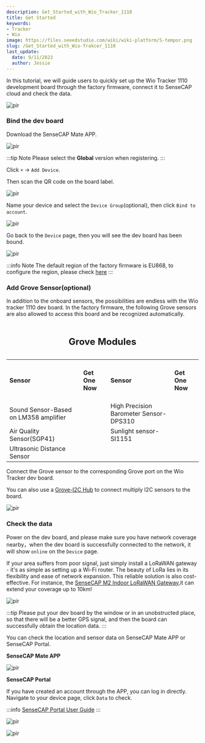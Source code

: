 ```yaml
---
description: Get_Started_with_Wio_Tracker_1110 
title: Get Started
keywords:
- Tracker
- Wio
image: https://files.seeedstudio.com/wiki/wiki-platform/S-tempor.png
slug: /Get_Started_with_Wio-Trakcer_1110
last_update:
  date: 9/11/2023
  author: Jessie
---
```


In this tutorial, we will guide users to quickly set up the Wio Tracker 1110 development board through the factory firmware, connect it to SenseCAP cloud and check the data.

<p style={{textAlign: 'center'}}><img src="https://files.seeedstudio.com/wiki/SenseCAP/wio_tracker/image.png" alt="pir" width={800} height="auto" /></p>

### Bind the dev board

Download the SenseCAP Mate APP.

<p style={{textAlign: 'center'}}><img src="https://files.seeedstudio.com/wiki/SenseCAP/Tracker/app_downlaod.png" alt="pir" width={500} height="auto" /></p>

:::tip Note
Please select the **Global** version when registering.
:::


Click `+` -> `Add Device`.

Then scan the QR code on the board label.

<p style={{textAlign: 'center'}}><img src="https://files.seeedstudio.com/wiki/SenseCAP/wio_tracker/bind-board.png" alt="pir" width={500} height="auto" /></p>

Name your device and select the `Device Group`(optional), then click `Bind to account`.<br/>

<p style={{textAlign: 'center'}}><img src="https://files.seeedstudio.com/wiki/SenseCAP/wio_tracker/bind-dev.png" alt="pir" width={300} height="auto" /></p>

Go back to the `Device` page, then you will see the dev board has been bound.


<p style={{textAlign: 'center'}}><img src="https://files.seeedstudio.com/wiki/SenseCAP/wio_tracker/bind-done.png" alt="pir" width={300} height="auto" /></p>

:::info Note
The default region of the factory firmware is EU868, to configure the region, please check [here](https://wiki.seeedstudio.com/configure_param_for_wio_tracker)
:::


### Add Grove Sensor(optional)


In addition to the onboard sensors, the possibilities are endless with the Wio tracker 1110 dev board. In the factory firmware, the following Grove sensors are also allowed to access this board and be recognized automatically.



<table align="center">
  <caption> <h2>Grove Modules</h2> </caption>
  <tbody>
    <tr>
    <td><h4>Sensor</h4></td>
    <td><h4>Get One Now</h4></td>
    <td><h4>Sensor</h4></td>
    <td><h4>Get One Now</h4></td>
    </tr>
    <tr>
    <td>Sound Sensor-Based on LM358 amplifier</td>
    <td><div class="document">
<a href="https://www.seeedstudio.com/Grove-Sound-Sensor-Based-on-LM358-amplifier-Arduino-Compatible.html" target="_blank" rel="noopener"><img src="https://files.seeedstudio.com/wiki/Grove-Analog-Microphone/img/c_6.png" alt="" width={200} height="auto"/></a>
</div></td>
    <td>High Precision Barometer Sensor-DPS310</td>
    <td><div class="document">
<a href="https://www.seeedstudio.com/Grove-High-Precision-Barometer-Sensor-DPS310-p-4397.html" target="_blank" rel="noopener"><img src="https://media-cdn.seeedstudio.com/media/catalog/product/cache/bb49d3ec4ee05b6f018e93f896b8a25d/g/r/grove-high-precision-barometer-sensor-dps310-preview.jpg" alt="" width={200} height="auto"/></a>
</div></td>
</tr>
<tr>
    <td>Air Quality Sensor(SGP41)</td>
    <td><div class="document">
<a href="https://www.seeedstudio.com/Grove-Air-Quality-Sensor-SGP41-p-5687.html" target="_blank" rel="noopener"><img src="https://media-cdn.seeedstudio.com/media/catalog/product/cache/bb49d3ec4ee05b6f018e93f896b8a25d/1/-/1-voc-and-eco2-gas-sensor_sgp41_-v1.0-45font.jpg" alt="" width={200} height="auto"/></a>
</div></td>
    <td>Sunlight sensor-SI1151</td>
    <td><div class="document">
<a href="https://www.seeedstudio.com/Grove-Sunlight-Sensor.html" target="_blank" rel="noopener"><img src="https://media-cdn.seeedstudio.com/media/catalog/product/cache/bb49d3ec4ee05b6f018e93f896b8a25d/h/t/httpsstatics3.seeedstudio.comseeedfile2018-07bazaar885583_3.jpg" alt="" width={200} height="auto"/></a>
</div></td>
</tr>
<tr>
    <td>Ultrasonic Distance Sensor</td>
    <td><div class="document">
<a href="https://www.seeedstudio.com/Grove-Ultrasonic-Distance-Sensor.html" target="_blank" rel="noopener"><img src="https://media-cdn.seeedstudio.com/media/catalog/product/cache/bb49d3ec4ee05b6f018e93f896b8a25d/g/r/grove---ultrasonic-distance-sensor-preview_1.png" alt="" width={200} height="auto"/></a>
</div></td>
</tr>

  </tbody></table>

Connect the Grove sensor to the corresponding Grove port on the Wio Tracker dev board.

You can also use a [Grove-I2C Hub](https://www.seeedstudio.com/Grove-I2C-Hub.html) to connect multiply I2C sensors to the board.


<p style={{textAlign: 'center'}}><img src="https://files.seeedstudio.com/wiki/SenseCAP/introduction/perphi.jpeg" alt="pir" width={800} height="auto" /></p>

### Check the data

Power on the dev board, and please make sure you have network coverage nearby，when the dev board is successfully connected to the network, it will show `online` on the `Device` page.

If your area suffers from poor signal, just simply install a LoRaWAN gateway - it's as simple as setting up a Wi-Fi router. The beauty of LoRa lies in its flexibility and ease of network expansion. This reliable solution is also cost-effective. For instance, the [SenseCAP M2 Indoor LoRaWAN Gateway](https://www.seeedstudio.com/SenseCAP-Multi-Platform-LoRaWAN-Indoor-Gateway-SX1302-EU868-p-5471.html),it can extend your coverage up to 10km!

<p style={{textAlign: 'center'}}><img src="https://wdcdn.qpic.cn/MTY4ODg1NTkyNTI4NTI1MQ_873855_RPfBjpKfW2xWddri_1693817031?w=680&h=446&type=image/png" alt="pir" width={600} height="auto" /></p>


:::tip
Please put your dev board by the window or in an unobstructed place, so that there will be a better GPS signal, and then the board can successfully obtain the location data.
:::

You can check the location and sensor data on SenseCAP Mate APP or SenseCAP Portal.

**SenseCAP Mate APP**

<p style={{textAlign: 'center'}}><img src="https://files.seeedstudio.com/wiki/SenseCAP/wio_tracker/app-data.png" alt="pir" width={500} height="auto" /></p>

**SenseCAP Portal**

If you have created an account through the APP, you can log in directly.
Navigate to your device page, click `Data` to check.

:::info
[SenseCAP Portal User Guide](https://sensecap-docs.seeed.cc/quickstart.html)
:::

<p style={{textAlign: 'center'}}><img src="https://files.seeedstudio.com/wiki/SenseCAP/wio_tracker/por.png" alt="pir" width={800} height="auto" /></p>

<p style={{textAlign: 'center'}}><img src="https://files.seeedstudio.com/wiki/SenseCAP/wio_tracker/portal-da.png" alt="pir" width={800} height="auto" /></p>
